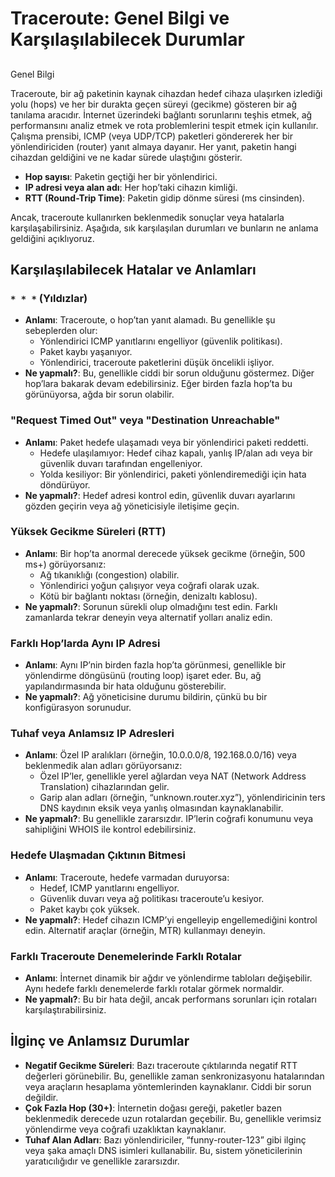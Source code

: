 # Traceroute: Genel Bilgi ve Karşılaşılabilecek Durumlar
##
Genel Bilgi

Traceroute, bir ağ paketinin kaynak cihazdan hedef cihaza ulaşırken izlediği yolu (hops) ve her bir durakta geçen süreyi (gecikme) gösteren bir ağ tanılama aracıdır. İnternet üzerindeki bağlantı sorunlarını teşhis etmek, ağ performansını analiz etmek ve rota problemlerini tespit etmek için kullanılır. Çalışma prensibi, ICMP (veya UDP/TCP) paketleri göndererek her bir yönlendiriciden (router) yanıt almaya dayanır. Her yanıt, paketin hangi cihazdan geldiğini ve ne kadar sürede ulaştığını gösterir.

- **Hop sayısı**: Paketin geçtiği her bir yönlendirici.
- **IP adresi veya alan adı**: Her hop’taki cihazın kimliği.
- **RTT (Round-Trip Time)**: Paketin gidip dönme süresi (ms cinsinden).

Ancak, traceroute kullanırken beklenmedik sonuçlar veya hatalarla karşılaşabilirsiniz. Aşağıda, sık karşılaşılan durumları ve bunların ne anlama geldiğini açıklıyoruz.

## Karşılaşılabilecek Hatalar ve Anlamları

### `* * *` (Yıldızlar)

- **Anlamı**: Traceroute, o hop’tan yanıt alamadı. Bu genellikle şu sebeplerden olur:
  - Yönlendirici ICMP yanıtlarını engelliyor (güvenlik politikası).
  - Paket kaybı yaşanıyor.
  - Yönlendirici, traceroute paketlerini düşük öncelikli işliyor.
- **Ne yapmalı?**: Bu, genellikle ciddi bir sorun olduğunu göstermez. Diğer hop’lara bakarak devam edebilirsiniz. Eğer birden fazla hop’ta bu görünüyorsa, ağda bir sorun olabilir.

### "Request Timed Out" veya "Destination Unreachable"

- **Anlamı**: Paket hedefe ulaşamadı veya bir yönlendirici paketi reddetti.
  - Hedefe ulaşılamıyor: Hedef cihaz kapalı, yanlış IP/alan adı veya bir güvenlik duvarı tarafından engelleniyor.
  - Yolda kesiliyor: Bir yönlendirici, paketi yönlendiremediği için hata döndürüyor.
- **Ne yapmalı?**: Hedef adresi kontrol edin, güvenlik duvarı ayarlarını gözden geçirin veya ağ yöneticisiyle iletişime geçin.

### Yüksek Gecikme Süreleri (RTT)

- **Anlamı**: Bir hop’ta anormal derecede yüksek gecikme (örneğin, 500 ms+) görüyorsanız:
  - Ağ tıkanıklığı (congestion) olabilir.
  - Yönlendirici yoğun çalışıyor veya coğrafi olarak uzak.
  - Kötü bir bağlantı noktası (örneğin, denizaltı kablosu).
- **Ne yapmalı?**: Sorunun sürekli olup olmadığını test edin. Farklı zamanlarda tekrar deneyin veya alternatif yolları analiz edin.

### Farklı Hop’larda Aynı IP Adresi

- **Anlamı**: Aynı IP’nin birden fazla hop’ta görünmesi, genellikle bir yönlendirme döngüsünü (routing loop) işaret eder. Bu, ağ yapılandırmasında bir hata olduğunu gösterebilir.
- **Ne yapmalı?**: Ağ yöneticisine durumu bildirin, çünkü bu bir konfigürasyon sorunudur.

### Tuhaf veya Anlamsız IP Adresleri

- **Anlamı**: Özel IP aralıkları (örneğin, 10.0.0.0/8, 192.168.0.0/16) veya beklenmedik alan adları görüyorsanız:
  - Özel IP’ler, genellikle yerel ağlardan veya NAT (Network Address Translation) cihazlarından gelir.
  - Garip alan adları (örneğin, “unknown.router.xyz”), yönlendiricinin ters DNS kaydının eksik veya yanlış olmasından kaynaklanabilir.
- **Ne yapmalı?**: Bu genellikle zararsızdır. IP’lerin coğrafi konumunu veya sahipliğini WHOIS ile kontrol edebilirsiniz.

### Hedefe Ulaşmadan Çıktının Bitmesi

- **Anlamı**: Traceroute, hedefe varmadan duruyorsa:
  - Hedef, ICMP yanıtlarını engelliyor.
  - Güvenlik duvarı veya ağ politikası traceroute’u kesiyor.
  - Paket kaybı çok yüksek.
- **Ne yapmalı?**: Hedef cihazın ICMP’yi engelleyip engellemediğini kontrol edin. Alternatif araçlar (örneğin, MTR) kullanmayı deneyin.

### Farklı Traceroute Denemelerinde Farklı Rotalar

- **Anlamı**: İnternet dinamik bir ağdır ve yönlendirme tabloları değişebilir. Aynı hedefe farklı denemelerde farklı rotalar görmek normaldir.
- **Ne yapmalı?**: Bu bir hata değil, ancak performans sorunları için rotaları karşılaştırabilirsiniz.

## İlginç ve Anlamsız Durumlar

- **Negatif Gecikme Süreleri**: Bazı traceroute çıktılarında negatif RTT değerleri görünebilir. Bu, genellikle zaman senkronizasyonu hatalarından veya araçların hesaplama yöntemlerinden kaynaklanır. Ciddi bir sorun değildir.
- **Çok Fazla Hop (30+)**: İnternetin doğası gereği, paketler bazen beklenmedik derecede uzun rotalardan geçebilir. Bu, genellikle verimsiz yönlendirme veya coğrafi uzaklıktan kaynaklanır.
- **Tuhaf Alan Adları**: Bazı yönlendiriciler, “funny-router-123” gibi ilginç veya şaka amaçlı DNS isimleri kullanabilir. Bu, sistem yöneticilerinin yaratıcılığıdır ve genellikle zararsızdır.

